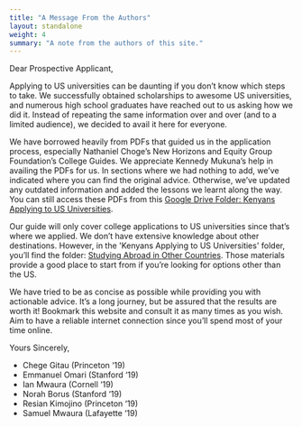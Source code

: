 ```yaml
---
title: "A Message From the Authors"
layout: standalone
weight: 4
summary: "A note from the authors of this site."
---
```


Dear Prospective Applicant,

Applying to US universities can be daunting if you don’t know which
steps to take. We successfully obtained scholarships to awesome US
universities, and numerous high school graduates have reached out to us
asking how we did it. Instead of repeating the same information over and
over (and to a limited audience), we decided to avail it here for
everyone.

We have borrowed heavily from PDFs that guided us in the application
process, especially Nathaniel Choge’s New Horizons and Equity Group
Foundation’s College Guides. We appreciate Kennedy Mukuna’s help in
availing the PDFs for us. In sections where we had nothing to add, we’ve
indicated where you can find the original advice. Otherwise, we’ve
updated any outdated information and added the lessons we learnt along
the way. You can still access these PDFs from this [Google Drive Folder:
Kenyans Applying to US
Universities](https://drive.google.com/drive/folders/0BxcN6nrpsXL6cHFUX1NURWlqQjA?resourcekey=0-mKSQ-5OaxUlTvmRZGNJpkQ&usp=sharing).

Our guide will only cover college applications to US universities since
that’s where we applied. We don’t have extensive knowledge about other
destinations. However, in the 'Kenyans Applying to US Universities'
folder, you’ll find the folder: [Studying Abroad in Other
Countries](https://drive.google.com/drive/folders/0BxcN6nrpsXL6OWtiOUF2TGI2bnc?resourcekey=0-orvskEC1EWHzpl-9cMqFKg&usp=sharing).
Those materials provide a good place to start from if you’re looking for
options other than the US.

We have tried to be as concise as possible while providing you with
actionable advice. It’s a long journey, but be assured that the results
are worth it! Bookmark this website and consult it as many times as you
wish. Aim to have a reliable internet connection since you’ll spend most
of your time online.

Yours Sincerely,

* Chege Gitau (Princeton ‘19)
* Emmanuel Omari (Stanford ‘19)
* Ian Mwaura (Cornell ‘19)
* Norah Borus (Stanford ‘19)
* Resian Kimojino (Princeton ‘19)
* Samuel Mwaura (Lafayette ‘19)
